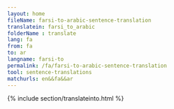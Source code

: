 ```yaml
---
layout: home
fileName: farsi-to-arabic-sentence-translation
translatein: farsi_to_arabic
folderName : translate
lang: fa
from: fa
to: ar
langname: farsi-to
permalink: /fa/farsi-to-arabic-sentence-translation
tool: sentence-translations
matchurls: en&&fa&&ar
---
```

{% include section/translateinto.html %}
